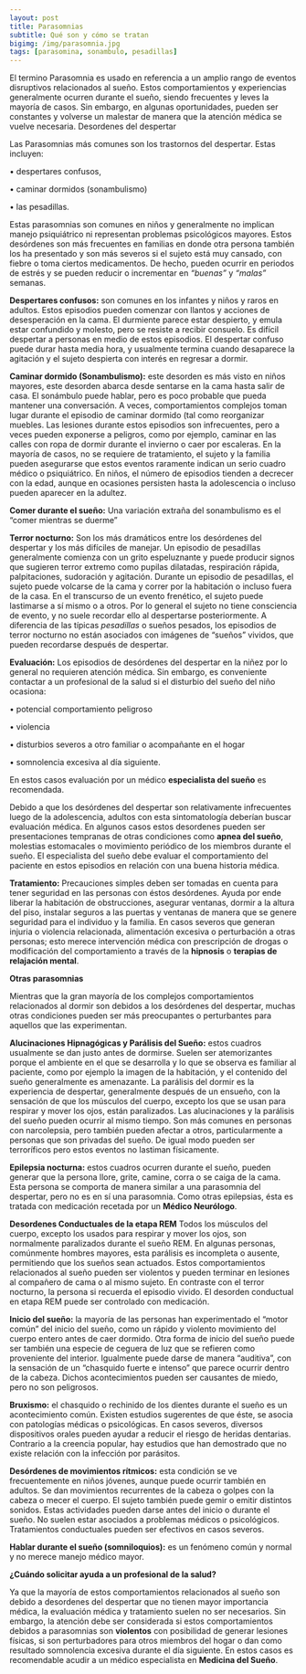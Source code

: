 ```yaml
---
layout: post
title: Parasomnias
subtitle: Qué son y cómo se tratan
bigimg: /img/parasomnia.jpg
tags: [parasomina, sonambulo, pesadillas]
---
```



El termino Parasomnia es usado en referencia a un amplio rango de eventos disruptivos relacionados al sueño. Estos comportamientos y experiencias generalmente ocurren durante el sueño, siendo frecuentes y leves la mayoría de casos. Sin embargo, en algunas oportunidades, pueden ser constantes y volverse un malestar de manera que la atención médica se vuelve necesaria.
Desordenes del despertar

Las Parasomnias más comunes son los trastornos del despertar. Estas incluyen: 

•	despertares confusos, 

•	caminar dormidos (sonambulismo) 

•	las pesadillas. 

Estas parasomnias son comunes en niños y generalmente no implican manejo psiquiátrico ni representan problemas psicológicos mayores.
Estos desórdenes son más frecuentes en familias en donde otra persona también los ha presentado y son más severos si el sujeto está muy cansado, con fiebre o toma ciertos medicamentos. De hecho, pueden ocurrir en periodos de estrés y se pueden reducir o incrementar en _“buenas”_ y _“malas”_ semanas.

**Despertares confusos:** son comunes en los infantes y niños y raros en adultos. Estos episodios pueden comenzar con llantos y acciones de desesperación en la cama. El durmiente parece estar despierto, y emula estar confundido y molesto, pero se resiste a recibir consuelo. Es difícil despertar a personas en medio de estos episodios. El despertar confuso puede durar hasta media hora, y usualmente termina cuando desaparece la agitación y el sujeto despierta con interés en regresar a dormir.

**Caminar dormido (Sonambulismo):** este desorden es más visto en niños mayores, este desorden abarca desde sentarse en la cama hasta salir de casa. El sonámbulo puede hablar, pero es poco probable que pueda mantener una conversación. A veces, comportamientos complejos toman lugar durante el episodio de caminar dormido (tal como reorganizar muebles. Las  lesiones durante estos episodios son infrecuentes, pero a veces pueden exponerse a peligros, como por ejemplo, caminar en las calles con ropa de dormir durante el invierno o caer por escaleras.
En la mayoría de casos, no se requiere de tratamiento, el sujeto y la familia pueden asegurarse que estos eventos raramente indican un serio cuadro médico o psiquiátrico. En niños, el número de episodios tienden a decrecer con la edad, aunque en ocasiones persisten hasta la adolescencia o incluso pueden aparecer en la adultez.

**Comer durante el sueño:** Una variación extraña del sonambulismo es el “comer mientras se duerme”

**Terror nocturno:** Son los más dramáticos entre los desórdenes del despertar y los más difíciles de manejar. Un episodio de pesadillas generalmente comienza con un grito espeluznante y puede producir signos que sugieren terror extremo como pupilas dilatadas, respiración rápida, palpitaciones, sudoración y agitación. Durante un episodio de pesadillas, el sujeto puede volcarse de la cama y correr por la habitación o incluso fuera de la casa. En el transcurso de un evento frenético, el sujeto puede lastimarse a sí mismo o a otros. Por lo general el sujeto no tiene consciencia de evento, y no suele recordar ello al despertarse posteriormente.
A diferencia de las típicas _pesadillas_ o sueños pesados, los episodios de terror nocturno no están asociados con imágenes de “sueños” vividos, que pueden recordarse después de despertar.

**Evaluación:** Los episodios de desórdenes del despertar en la niñez por lo general no requieren atención médica. Sin embargo, es conveniente contactar a un profesional de la salud si el disturbio del sueño del niño ocasiona:

•	potencial comportamiento peligroso

•	violencia

•	disturbios severos a otro familiar o acompañante en el hogar

•	somnolencia excesiva al día siguiente.

En estos casos evaluación por un médico **especialista del sueño** es recomendada.


Debido a que los desórdenes del despertar son relativamente infrecuentes luego de la adolescencia, adultos con esta sintomatología deberían buscar evaluación médica. En algunos casos estos desordenes pueden ser presentaciones tempranas de otras condiciones como 
**apnea del sueño**, molestias estomacales o movimiento periódico de los miembros durante el sueño. El especialista del sueño debe evaluar el comportamiento del paciente en estos episodios en relación con una buena historia médica.

**Tratamiento:** Precauciones simples deben ser tomadas en cuenta para tener seguridad en las personas con éstos desórdenes. Ayuda por ende liberar la habitación de obstrucciones, asegurar ventanas, dormir a la altura del piso, instalar seguros a las puertas y ventanas de manera que se genere seguridad para el individuo y la familia.
En casos severos que generan injuria o violencia relacionada, alimentación excesiva o perturbación a otras personas; esto merece intervención médica con prescripción de drogas o modificación del comportamiento a través de la **hipnosis** o **terapias de relajación mental**.

**Otras parasomnias**

Mientras que la gran mayoría de los complejos comportamientos relacionados al dormir son debidos a los desórdenes del despertar, muchas otras condiciones pueden ser más preocupantes o perturbantes para aquellos que las experimentan.

**Alucinaciones Hipnagógicas y Parálisis del Sueño:** estos cuadros usualmente se dan justo antes de dormirse. Suelen ser atemorizantes porque el ambiente en el que se desarrolla y lo que se observa es familiar al paciente, como por ejemplo la imagen de la habitación, y el contenido del sueño generalmente es amenazante. La parálisis del dormir es la experiencia de despertar, generalmente después de un ensueño, con la sensación de que los músculos del cuerpo, excepto los que se usan para respirar y mover los ojos, están paralizados. Las alucinaciones y la parálisis del sueño pueden ocurrir al mismo tiempo. Son más comunes en personas con narcolepsia, pero también pueden afectar a otros, particularmente a personas que son privadas del sueño. De igual modo pueden ser terroríficos pero estos eventos no lastiman físicamente.

**Epilepsia nocturna:** estos cuadros ocurren durante el sueño, pueden generar que la persona llore, grite, camine, corra o se caiga de la cama. Esta persona se comporta de manera similar a una parasomnia del despertar, pero no es en sí una parasomnia. Como otras epilepsias, ésta es tratada con medicación recetada por un **Médico Neurólogo**.

**Desordenes Conductuales de la etapa REM** Todos los músculos del cuerpo, excepto los usados para respirar y mover los ojos, son normalmente paralizados durante el sueño REM. En algunas personas, comúnmente hombres mayores, esta parálisis es incompleta o ausente, permitiendo que los sueños sean actuados. Estos comportamientos relacionados al sueño pueden ser violentos y pueden terminar en lesiones al compañero de cama o al mismo sujeto. En contraste con el terror nocturno, la persona si recuerda el episodio vivido. El desorden conductual en etapa REM puede ser controlado con medicación.

**Inicio del sueño:** la mayoría de las personas han experimentado el “motor común” del inicio del sueño, como un rápido y violento movimiento del cuerpo entero antes de caer dormido. Otra forma de inicio del sueño puede ser también una especie de ceguera de luz que se refieren como proveniente del interior. Igualmente puede darse de manera “auditiva”, con la sensación de un “chasquido fuerte e intenso” que parece ocurrir dentro de la cabeza. Dichos acontecimientos pueden ser causantes de miedo, pero no son peligrosos.

**Bruxismo:** el chasquido o rechinido de los dientes durante el sueño es un acontecimiento común. Existen estudios sugerentes de que éste, se asocia con patologías médicas o psicológicas. En casos severos, diversos dispositivos orales pueden ayudar a reducir el riesgo de heridas dentarias. Contrario a la creencia popular, hay estudios que han demostrado que no existe relación con la infección por parásitos.

**Desórdenes de movimientos rítmicos:** esta condición se ve frecuentemente en niños jóvenes, aunque puede ocurrir también en adultos. Se dan movimientos recurrentes de la cabeza o golpes con la cabeza o mecer el cuerpo. El sujeto también puede gemir o emitir distintos sonidos. Estas actividades pueden darse antes del inicio o durante el sueño. No suelen estar asociados a problemas médicos o psicológicos. Tratamientos conductuales pueden ser efectivos en casos severos.

**Hablar durante el sueño (somniloquios):** es un fenómeno común y normal y no merece manejo médico mayor.

**¿Cuándo solicitar ayuda a un profesional de la salud?**

Ya que la mayoría de estos comportamientos relacionados al sueño son debido a desordenes del despertar que no tienen mayor importancia médica, la evaluación médica y tratamiento suelen no ser necesarios. Sin embargo, la atención debe ser considerada si estos comportamientos debidos a parasomnias son **violentos** con posibilidad de generar lesiones físicas, si son perturbadores para otros miembros del hogar o dan como resultado somnolencia excesiva durante el día siguiente. En estos casos es recomendable acudir a un médico especialista en **Medicina del Sueño**.
